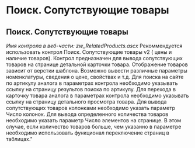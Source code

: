 ﻿---
description: 2.4.7
---
# Поиск. Сопутствующие товары
## Поиск. Сопутствующие товары
*Имя контрола в веб-части: zw_RelatedProducts.ascx*
Рекоммендуется использовать контрол Поиск. Сопутствующие товары v2 ( цены и наличие товаров).
Контрол предназначен для вывода сопутствующих товаров на странице детальной карточки товара. Отображение товаров зависит от верстки шаблона. 
Возможно вывести различные параметры номенклатуры, сведения о цене, свойствах и т.д. 
Для поиска на сайте по артикулу аналога в параметрах контрола необходимо указывать ссылку на страницу результов поиска по артикулу.
Для перехода в карточку товара аналога в параметрах контрола необходимо указывать ссылку на страницу детального просмотра товара.
Для вывода сопутствующих товаров колонками необходимо указать параметр Число колонок.
Для вывода определенного количества товаров необходимо указать параметр Число элементов на странице. 
В этом случае, если количество товаров больше, чем указанно в параметре необходимо использовать функционал переключение страниц в таблицах."
